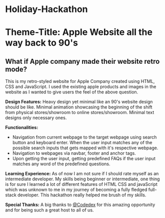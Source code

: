 # Holiday-Hackathon

<h1><b>Theme-Title:</b> Apple Website all the way back to 90's</h1>

<h2><b>What if Apple company made their website retro mode?</b></h2>

This is my retro-styled website for Apple Company created using HTML, CSS and JavaScript. I used the existing apple products and images in the website as I wanted to give users the feel of the above question.

<b>Design Features:</b> Heavy design yet minimal like an 90's website design should be like. Minimal animation showcasing the beginning of the shift from physical stores/showroom to online stores/showroom. Minimal text designs only necessary ones. 

<b>Functionalities:</b>
<ul>
<li>Navigation from current webpage to the target webpage using search button and keyboard enter. When the user input matches any of the possible search inputs that gets mapped with it's respective webpage.</li>
<li>Navigation to webpages via navbar, footer and anchor tags.</li> 
<li>Upon getting the user input, getting predefined FAQs if the user input matches any word of the predefined questions.</li>
</ul>
<b>Learning Experience:</b> As of now I am not sure if I should rate myself as an intermediate developer. My skills being beginner or intermediate, one thing is for sure I learned a lot of different features of HTML CSS and javaScript which was unknown to me in my journey of becoming a fully fledged full-stack developer. This hackathon really helped me brush of my skills.

<b>Special Thanks:</b> A big thanks to <a href="https://www.codedex.io/home">@Codedex</a> for this amazing opportunity and for being such a great host to all of us.
